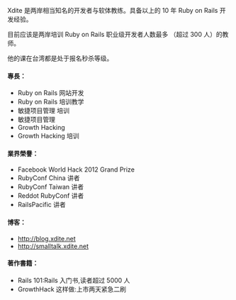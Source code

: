Xdite 是两岸相当知名的开发者与软体教练。具备以上的 10 年 Ruby on Rails 开发经验。

目前应该是两岸培训 Ruby on Rails 职业级开发者人数最多 （超过 300 人）的教师。

他的课在台湾都是处于报名秒杀等级。

#### 專長：

* Ruby on Rails 网站开发
* Ruby on Rails 培训教学
* 敏捷项目管理 培训
* 敏捷项目管理
* Growth Hacking
* Growth Hacking 培训


#### 業界榮譽：

* Facebook World Hack 2012 Grand Prize
* RubyConf China 讲者
* RubyConf Taiwan 讲者
* Reddot RubyConf 讲者
* RailsPacific 讲者

#### 博客：

* <http://blog.xdite.net>
* <http://smalltalk.xdite.net>

#### 著作書籍：

* Rails 101:Rails 入门书,读者超过 5000 人
* GrowthHack 这样做:上市两天紧急二刷
